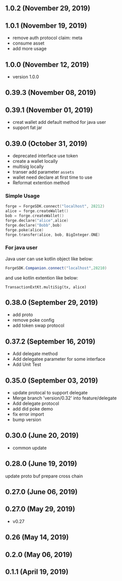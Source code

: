 ## 1.0.2 (November 29, 2019)


## 1.0.1 (November 19, 2019)
  - remove auth protocol claim: meta
  - consume asset
  - add more usage

## 1.0.0 (November 12, 2019)
  - version 1.0.0

## 0.39.3 (November 08, 2019)


## 0.39.1 (November 01, 2019)
  - creat wallet add default method for java user
  - support fat jar

## 0.39.0 (October 31, 2019)
- deprecated interface use token
- create a wallet locally
- multisig locally
- transer add parameter `assets`
- wallet need declare at first time to use
- Reformat extention method

### Simple Usage

```kotlin
forge = ForgeSDK.connect("localhost", 28212)
alice = forge.createWallet()
bob = forge.createWallet()
forge.declare("alice",alice)
forge.declare("Bobb",bob)
forge.poke(alice)
forge.transfer(alice, bob, BigInteger.ONE)

```

### For java user

Java user can use kotlin object like below:

```java
ForgeSDK.Companion.connect("localhost",28210)
```

and use kotlin extention like below:

```
TransactionExtKt.multiSig(tx, alice)
```
## 0.38.0 (September 29, 2019)
  - add proto
  - remove poke config
  - add token swap protocol

## 0.37.2 (September 16, 2019)
  - Add delegate method
  - Add delegatee parameter for some interface
  - Add Unit Test

## 0.35.0 (September 03, 2019)
  - update protocal to support delegate
  - Merge branch 'version/0.32' into feature/delegate
  - Add delegate protocol
  - add did poke demo
  - fix error import
  - bump version

## 0.30.0 (June 20, 2019)
  - common update

## 0.28.0 (June 19, 2019)
update proto buf
prepare cross chain

## 0.27.0 (June 06, 2019)


## 0.27.0 (May 29, 2019)
  - v0.27

## 0.26 (May 14, 2019)


## 0.2.0 (May 06, 2019)


## 0.1.1 (April 19, 2019)


